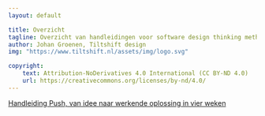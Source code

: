 ```yaml
---
layout: default

title: Overzicht
tagline: Overzicht van handleidingen voor software design thinking methoden en technieken
author: Johan Groenen, Tiltshift design
img: "https://www.tiltshift.nl/assets/img/logo.svg"

copyright:
    text: Attribution-NoDerivatives 4.0 International (CC BY-ND 4.0)
    url: https://creativecommons.org/licenses/by-nd/4.0/
---
```

<a href="/push/">Handleiding Push, van idee naar werkende oplossing in vier weken</a>